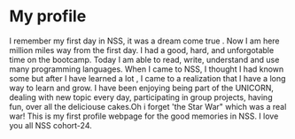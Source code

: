 # My profile
I remember my first day in NSS, it was a dream come true . Now I am here million miles way from the first day. I had a good, hard, and unforgotable time on the bootcamp. Today I am able to read, write, understand and use many programming languages. When I came to NSS, I thought I had known some but after I have learned a lot , I came to a realization that I have a long way to learn and grow. I have been enjoying being part of the UNICORN, dealing with  new topic every day, participating in group projects, having fun, over all the deliciouse  cakes.Oh i forget 'the Star War" which was a real war!
This is my first profile webpage for the good memories in NSS. 
I love you all NSS cohort-24.
